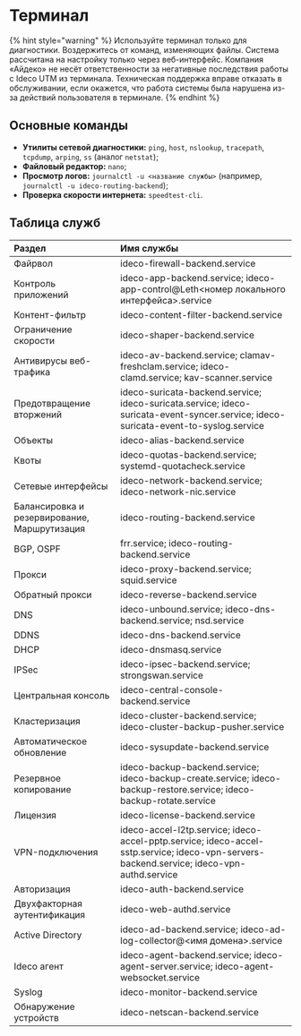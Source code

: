 # Терминал

{% hint style="warning" %}
Используйте терминал только для диагностики. Воздержитесь от команд, изменяющих файлы. Система рассчитана на настройку только через веб-интерфейс. Компания «Айдеко» не несёт ответственности за негативные последствия работы с Ideco UTM из терминала. Техническая поддержка вправе отказать в обслуживании, если окажется, что работа системы была нарушена из-за действий пользователя в терминале.
{% endhint %}

## Основные команды

* **Утилиты сетевой диагностики:** `ping`, `host`, `nslookup`, `tracepath`, `tcpdump`, `arping`, `ss` (аналог `netstat`);
* **Файловый редактор:** `nano`;
* **Просмотр логов:** `journalctl -u <название службы>` (например, `journalctl -u ideco-routing-backend`);
* **Проверка скорости интернета:** `speedtest-cli`.

## Таблица служб

| Раздел                                        | Имя службы   |
| :-------------------------------------------- | :------------------------- |
| Файрвол                                       | ideco-firewall-backend.service |
| Контроль приложений                           | ideco-app-backend.service; ideco-app-control@Leth<номер локального интерфейса>.service |
| Контент-фильтр                                | ideco-content-filter-backend.service |
| Ограничение скорости                          | ideco-shaper-backend.service |
| Антивирусы веб-трафика                        | ideco-av-backend.service; clamav-freshclam.service; ideco-clamd.service; kav-scanner.service |
| Предотвращение вторжений                      | ideco-suricata-backend.service; ideco-suricata.service; ideco-suricata-event-syncer.service; ideco-suricata-event-to-syslog.service |
| Объекты                                       | ideco-alias-backend.service |
| Квоты                                         | ideco-quotas-backend.service; systemd-quotacheck.service |
| Сетевые интерфейсы                            | ideco-network-backend.service; ideco-network-nic.service |
| Балансировка и резервирование, Маршрутизация  | ideco-routing-backend.service |
| BGP, OSPF	                                    | frr.service; ideco-routing-backend.service |
| Прокси	                                    | ideco-proxy-backend.service; squid.service |
| Обратный прокси	                            | ideco-reverse-backend.service |
| DNS                                 	        | ideco-unbound.service; ideco-dns-backend.service; nsd.service |
| DDNS                                 	        | ideco-dns-backend.service |
| DHCP	                                        | ideco-dnsmasq.service |
| IPSec	                                        | ideco-ipsec-backend.service; strongswan.service |
| Центральная консоль	                        | ideco-central-console-backend.service |
| Кластеризация	                                | ideco-cluster-backend.service; ideco-cluster-backup-pusher.service |
| Автоматическое обновление	                    | ideco-sysupdate-backend.service |
| Резервное копирование                         | ideco-backup-backend.service; ideco-backup-create.service; ideco-backup-restore.service; ideco-backup-rotate.service |
| Лицензия	                                    | ideco-license-backend.service |
| VPN-подключения                          	    | ideco-accel-l2tp.service; ideco-accel-pptp.service; ideco-accel-sstp.service; ideco-vpn-servers-backend.service; ideco-vpn-authd.service |
| Авторизация	                                | ideco-auth-backend.service |
| Двухфакторная аутентификация	                | ideco-web-authd.service |
| Active Directory	                            | ideco-ad-backend.service; ideco-ad-log-collector@<имя домена>.service |
| Ideco агент	                                | ideco-agent-backend.service; ideco-agent-server.service; ideco-agent-websocket.service |
| Syslog	                                    | ideco-monitor-backend.service |
| Обнаружение устройств	                        | ideco-netscan-backend.service |
